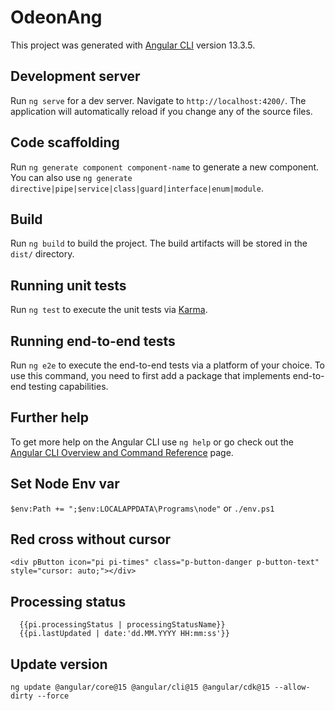 # OdeonAng

This project was generated with [Angular CLI](https://github.com/angular/angular-cli) version 13.3.5.

## Development server

Run `ng serve` for a dev server. Navigate to `http://localhost:4200/`. The application will automatically reload if you change any of the source files.

## Code scaffolding

Run `ng generate component component-name` to generate a new component. You can also use `ng generate directive|pipe|service|class|guard|interface|enum|module`.

## Build

Run `ng build` to build the project. The build artifacts will be stored in the `dist/` directory.

## Running unit tests

Run `ng test` to execute the unit tests via [Karma](https://karma-runner.github.io).

## Running end-to-end tests

Run `ng e2e` to execute the end-to-end tests via a platform of your choice. To use this command, you need to first add a package that implements end-to-end testing capabilities.

## Further help

To get more help on the Angular CLI use `ng help` or go check out the [Angular CLI Overview and Command Reference](https://angular.io/cli) page.

## Set Node Env var

`$env:Path += ";$env:LOCALAPPDATA\Programs\node"`
or
`./env.ps1`

## Red cross without cursor

`<div pButton icon="pi pi-times" class="p-button-danger p-button-text" style="cursor: auto;"></div>`

## Processing status
      {{pi.processingStatus | processingStatusName}}
      {{pi.lastUpdated | date:'dd.MM.YYYY HH:mm:ss'}}

## Update version  
  `ng update @angular/core@15 @angular/cli@15 @angular/cdk@15 --allow-dirty --force`
